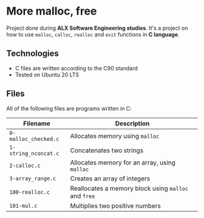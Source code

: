 # More malloc, free
Project done during **ALX Software Engineering studies**. It's a project on how to use `malloc`, `calloc`, `realloc` and `exit` functions in **C language**.

## Technologies
* C files are written according to the C90 standard
* Tested on Ubuntu 20 LTS

## Files
All of the following files are programs written in C:

| Filename | Description |
| -------- | ----------- |
| `0-malloc_checked.c` | Allocates memory using `malloc` |
| `1-string_nconcat.c` | Concatenates two strings |
| `2-calloc.c` | Allocates memory for an array, using `malloc` |
| `3-array_range.c` | Creates an array of integers |
| `100-realloc.c` | Reallocates a memory block using `malloc` and `free` |
| `101-mul.c` | Multiplies two positive numbers |
